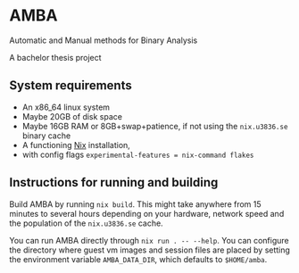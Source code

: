 # AMBA

Automatic and Manual methods for Binary Analysis

A bachelor thesis project

## System requirements

- An x86_64 linux system
- Maybe 20GB of disk space
- Maybe 16GB RAM or 8GB+swap+patience, if not using the `nix.u3836.se` binary cache
- A functioning [Nix](https://github.com/NixOS/nix) installation,
- with config flags `experimental-features = nix-command flakes`

## Instructions for running and building

Build AMBA by running `nix build`. This might take anywhere from 15 minutes to
several hours depending on your hardware, network speed and the population of
the `nix.u3836.se` cache.

You can run AMBA directly through `nix run . -- --help`. You can configure the
directory where guest vm images and session files are placed by setting the
environment variable `AMBA_DATA_DIR`, which defaults to `$HOME/amba`.
